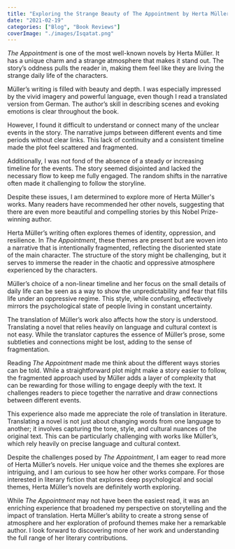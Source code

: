 ```yaml
---
title: "Exploring the Strange Beauty of The Appointment by Herta Müller"
date: "2021-02-19"
categories: ["Blog", "Book Reviews"]
coverImage: "./images/Isqatat.png"
---
```


_The Appointment_ is one of the most well-known novels by Herta Müller. It has a unique charm and a strange atmosphere that makes it stand out. The story’s oddness pulls the reader in, making them feel like they are living the strange daily life of the characters.

Müller’s writing is filled with beauty and depth. I was especially impressed by the vivid imagery and powerful language, even though I read a translated version from German. The author’s skill in describing scenes and evoking emotions is clear throughout the book.

However, I found it difficult to understand or connect many of the unclear events in the story. The narrative jumps between different events and time periods without clear links. This lack of continuity and a consistent timeline made the plot feel scattered and fragmented.

Additionally, I was not fond of the absence of a steady or increasing timeline for the events. The story seemed disjointed and lacked the necessary flow to keep me fully engaged. The random shifts in the narrative often made it challenging to follow the storyline.

Despite these issues, I am determined to explore more of Herta Müller's works. Many readers have recommended her other novels, suggesting that there are even more beautiful and compelling stories by this Nobel Prize-winning author.

Herta Müller’s writing often explores themes of identity, oppression, and resilience. In _The Appointment_, these themes are present but are woven into a narrative that is intentionally fragmented, reflecting the disoriented state of the main character. The structure of the story might be challenging, but it serves to immerse the reader in the chaotic and oppressive atmosphere experienced by the characters.

Müller’s choice of a non-linear timeline and her focus on the small details of daily life can be seen as a way to show the unpredictability and fear that fills life under an oppressive regime. This style, while confusing, effectively mirrors the psychological state of people living in constant uncertainty.

The translation of Müller’s work also affects how the story is understood. Translating a novel that relies heavily on language and cultural context is not easy. While the translator captures the essence of Müller’s prose, some subtleties and connections might be lost, adding to the sense of fragmentation.

Reading _The Appointment_ made me think about the different ways stories can be told. While a straightforward plot might make a story easier to follow, the fragmented approach used by Müller adds a layer of complexity that can be rewarding for those willing to engage deeply with the text. It challenges readers to piece together the narrative and draw connections between different events.

This experience also made me appreciate the role of translation in literature. Translating a novel is not just about changing words from one language to another; it involves capturing the tone, style, and cultural nuances of the original text. This can be particularly challenging with works like Müller’s, which rely heavily on precise language and cultural context.

Despite the challenges posed by _The Appointment_, I am eager to read more of Herta Müller’s novels. Her unique voice and the themes she explores are intriguing, and I am curious to see how her other works compare. For those interested in literary fiction that explores deep psychological and social themes, Herta Müller’s novels are definitely worth exploring.

While _The Appointment_ may not have been the easiest read, it was an enriching experience that broadened my perspective on storytelling and the impact of translation. Herta Müller’s ability to create a strong sense of atmosphere and her exploration of profound themes make her a remarkable author. I look forward to discovering more of her work and understanding the full range of her literary contributions.
